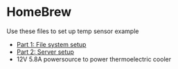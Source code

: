 # HomeBrew
Use these files to set up temp sensor example
* [Part 1: File system setup](http://www.bonebrews.com/temperature-monitoring-with-the-ds18b20-on-a-beaglebone-black/)
* [Part 2: Server setup](http://www.bonebrews.com/ds18b20-temperatures-in-your-browser/)
* 12V 5.8A powersource to power thermoelectric cooler
